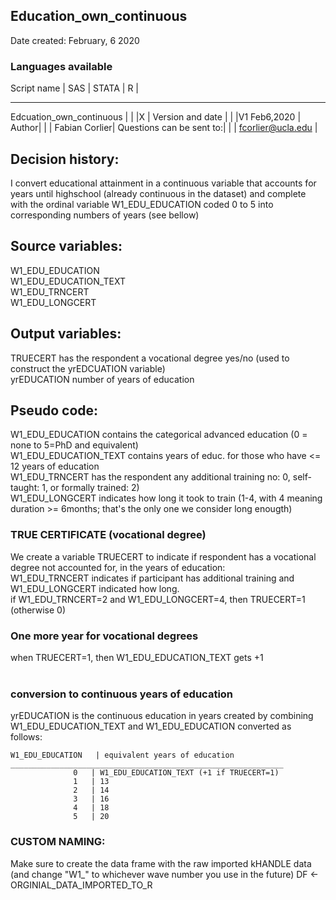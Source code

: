 ## Education_own_continuous
Date created: February, 6 2020 <br>

### Languages available
Script name | SAS | STATA | R |
__________________________________________________________________
Edcuation_own_continuous | | |X |
Version and date | | |V1 Feb6,2020 |
Author| | | Fabian Corlier|
Questions can be sent to:| | | fcorlier@ucla.edu |

## Decision history:
I convert educational attainment in a continuous variable that accounts for years until highschool (already continuous in the dataset) and complete with the ordinal variable W1_EDU_EDUCATION coded 0 to 5 into corresponding numbers of years (see bellow)


## Source variables:
W1_EDU_EDUCATION <br>
W1_EDU_EDUCATION_TEXT <br>
W1_EDU_TRNCERT <br>
W1_EDU_LONGCERT <br>

## Output variables:
TRUECERT has the respondent a vocational degree yes/no (used to construct the yrEDCUATION variable) <br>
yrEDUCATION number of years of education 

## Pseudo code:
W1_EDU_EDUCATION contains the categorical advanced education (0 = none to 5=PhD and equivalent) <br>
W1_EDU_EDUCATION_TEXT contains years of educ. for those who have <= 12 years of education <br>
W1_EDU_TRNCERT has the respondent any additional training no: 0, self-taught: 1, or formally trained: 2) <br>
W1_EDU_LONGCERT indicates how long it took to train (1-4, with 4 meaning duration >= 6months; that's the only one we consider long enougth)
 
 ### TRUE CERTIFICATE (vocational degree)
   We create a variable TRUECERT to indicate if respondent has a vocational degree not accounted for, in the years of education:  
   W1_EDU_TRNCERT indicates if participant has additional training and W1_EDU_LONGCERT indicated how long.<br>
   if W1_EDU_TRNCERT=2 and W1_EDU_LONGCERT=4, then TRUECERT=1 (otherwise 0)
   
 ### One more year for vocational degrees  
   when TRUECERT=1, then W1_EDU_EDUCATION_TEXT gets +1 <br> <br>
 ### conversion to continuous years of education
yrEDUCATION is the continuous education in years created by combining W1_EDU_EDUCATION_TEXT and W1_EDU_EDUCATION converted as follows:
 
    W1_EDU_EDUCATION   | equivalent years of education
    _____________________________________________________________
                  0   | W1_EDU_EDUCATION_TEXT (+1 if TRUECERT=1)
                  1   | 13 
                  2   | 14
                  3   | 16
                  4   | 18
                  5   | 20

### CUSTOM NAMING:
Make sure to create the data frame with the raw imported kHANDLE data (and change "W1_" to whichever wave number you use in the future)
DF <- ORGINIAL_DATA_IMPORTED_TO_R
